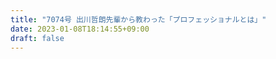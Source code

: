 ```yaml
---
title: "7074号 出川哲朗先輩から教わった「プロフェッショナルとは」"
date: 2023-01-08T18:14:55+09:00
draft: false
---
```


```
```

```
```
